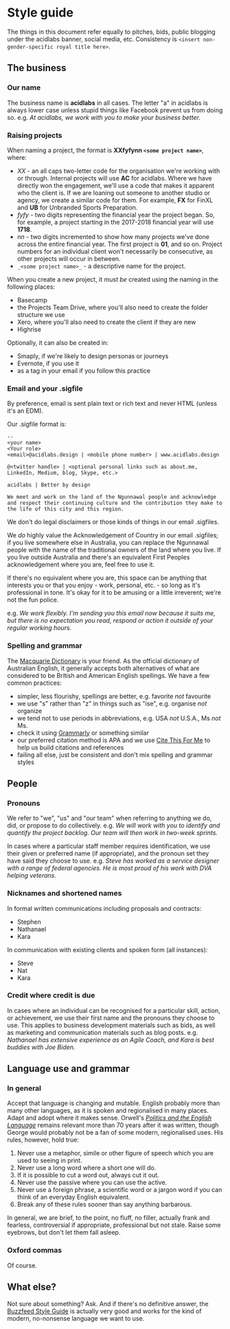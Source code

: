 # Style guide

The things in this document refer equally to pitches, bids, public blogging under the acidlabs banner, social media, etc. Consistency is ```<insert non-gender-specific royal title here>```.

## The business

### Our name
The business name is __acidlabs__ in all cases. The letter "a" in acidlabs is always lower case unless stupid things like Facebook prevent us from doing so.
e.g. _At acidlabs, we work with you to make your business better._

### Raising projects
When naming a project, the format is __XXfyfynn ```<some project name>```__, where:
* _XX_ - an all caps two-letter code for the organisation we're working with or through. Internal projects will use __AC__ for acidlabs. Where we have directly won the engagement, we'll use a code that makes it apparent who the client is. If we are loaning out someone to another studio or agency, we create a similar code for them. For example, __FX__ for FinXL and __UB__ for Unbranded Sports Preparation.
* _fyfy_ - two digits representing the financial year the project began. So, for example, a project starting in the 2017-2018 financial year will use __1718__.
* _nn_ - two digits incremented to show how many projects we've done across the entire financial year. The first project is __01__, and so on. Project numbers for an individual client won't necessarily be consecutive, as other projects will occur in between.
* ```_<some project name>_``` - a descriptive name for the project.

When you create a new project, it _must be_ created using the naming in the following places:
* Basecamp
* the Projects Team Drive, where you'll also need to create the folder structure we use
* Xero, where you'll also need to create the client if they are new
* Highrise

Optionally, it can also be created in:
* Smaply, if we're likely to design personas or journeys
* Evernote, if you use it
* as a tag in your email if you follow this practice

### Email and your .sigfile
By preference, email is sent plain text or rich text and never HTML (unless it's an EDM).

Our .sigfile format is:

```
-- 
<your name>
<Your role>
<email>@acidlabs.design | <mobile phone number> | www.acidlabs.design

@<twitter handle> | <optional personal links such as about.me, LinkedIn, Medium, blog, Skype, etc.>
 
acidlabs | Better by design 
 
We meet and work on the land of the Ngunnawal people and acknowledge and respect their continuing culture and the contribution they make to the life of this city and this region.
```

We don't do legal disclaimers or those kinds of things in our email .sigfiles.

We _do_ highly value the Acknowledgement of Country in our email .sigfiles; if you live somewhere else in Australia, you can replace the Ngunnawal people with the name of the traditional owners of the land where you live. If you live outside Australia and there's an equivalent First Peoples acknowledgement where you are, feel free to use it.

If there's no equivalent where you are, this space can be anything that interests you or that you enjoy - work, personal, etc. - so long as it's professional in tone. It's okay for it to be amusing or a little irreverent; we're not the fun police.

e.g. _We work flexibly. I'm sending you this email now because it suits me, but there is no expectation you read, respond or action it outside of your regular working hours._

### Spelling and grammar
The [Macquarie Dictionary](https://www.macquariedictionary.com.au/) is your friend. As the official dictionary of Australian English, it generally accepts both alternatives of what are considered to be British and American English spellings. We have a few common practices:
* simpler, less flourishy, spellings are better, e.g. favorite _not_ favourite
* we use "s" rather than "z" in things such as "ise", e.g. organise _not_ organize
* we tend not to use periods in abbreviations, e.g. USA _not_ U.S.A., Ms _not_ Ms.
* check it using [Grammarly](https://www.grammarly.com/) or something similar
* our preferred citation method is APA and we use [Cite This For Me](https://www.citethisforme.com/) to help us build citations and references
* failing all else, just be consistent and don't mix spelling and grammar styles

## People

### Pronouns
We refer to "we", "us" and "our team" when referring to anything we do, did, or propose to do collectively.
e.g. _We will work with you to identify and quantify the project backlog. Our team will then work in two-week sprints._

In cases where a particular staff member requires identification, we use their given or preferred name (if appropriate), and the pronoun set they have said they choose to use.
e.g. _Steve has worked as a service designer with a range of federal agencies. He is most proud of his work with DVA helping veterans._

### Nicknames and shortened names
In formal written communications including proposals and contracts:
* Stephen
* Nathanael
* Kara

In communication with existing clients and spoken form (all instances):
* Steve
* Nat
* Kara

### Credit where credit is due
In cases where an individual can be recognised for a particular skill, action, or achievement, we use their first name and the pronouns they choose to use. This applies to business development materials such as bids, as well as marketing and communication materials such as blog posts.
e.g. _Nathanael has extensive experience as an Agile Coach, and Kara is best buddies with Joe Biden._

## Language use and grammar

### In general
Accept that language is changing and mutable. English probably more than many other languages, as it is spoken and regionalised in many places. Adapt and adopt where it makes sense.
Orwell's _[Politics and the English Language](https://ebooks.adelaide.edu.au/o/orwell/george/o79p/)_ remains relevant more than 70 years after it was written, though George would probably not be a fan of some modern, regionalised uses. His rules, however, hold true:
1. Never use a metaphor, simile or other figure of speech which you are used to seeing in print.
2. Never use a long word where a short one will do.
3. If it is possible to cut a word out, always cut it out.
4. Never use the passive where you can use the active.
5. Never use a foreign phrase, a scientific word or a jargon word if you can think of an everyday English equivalent.
6. Break any of these rules sooner than say anything barbarous.

In general, we are brief, to the point, no fluff, no filler, actually frank and fearless, controversial if appropriate, professional but not stale. Raise some eyebrows, but don't let them fall asleep.

### Oxford commas
Of course.

## What else?

Not sure about something? Ask. And if there's no definitive answer, the [Buzzfeed Style Guide](https://www.buzzfeed.com/emmyf/buzzfeed-style-guide) is actually very good and works for the kind of modern, no-nonsense language we want to use.

